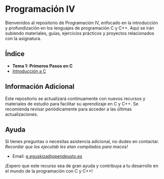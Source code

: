 # Programación IV

Bienvenidos al repositorio de Programación IV, enfocado en la introducción y profundización en los lenguajes de programación C y C++. Aquí se irán subiendo materiales, guías, ejercicios prácticos y proyectos relacionados con la asignatura.

## Índice

- **Tema 1: Primeros Pasos en C**
 - [Introducción a C](src/primerosPasos)

## Información Adicional

Este repositorio se actualizará continuamente con nuevos recursos y materiales de estudio para facilitar su aprendizaje en C y C++. Se recomienda revisar periódicamente para acceder a las últimas actualizaciones.

## Ayuda

Si tienes preguntas o necesitas asistencia adicional, no dudes en contactar. 
*Recordar que los ejecutab les etan compilados para macos!*

- Email: [e.eguskiza@opendeusto.es](mailto:e.eguskiza@opendeusto.es)

¡Espero que este recurso sea de gran ayuda y contribuya a tu desarrollo en el mundo de la programación con C y C++!
